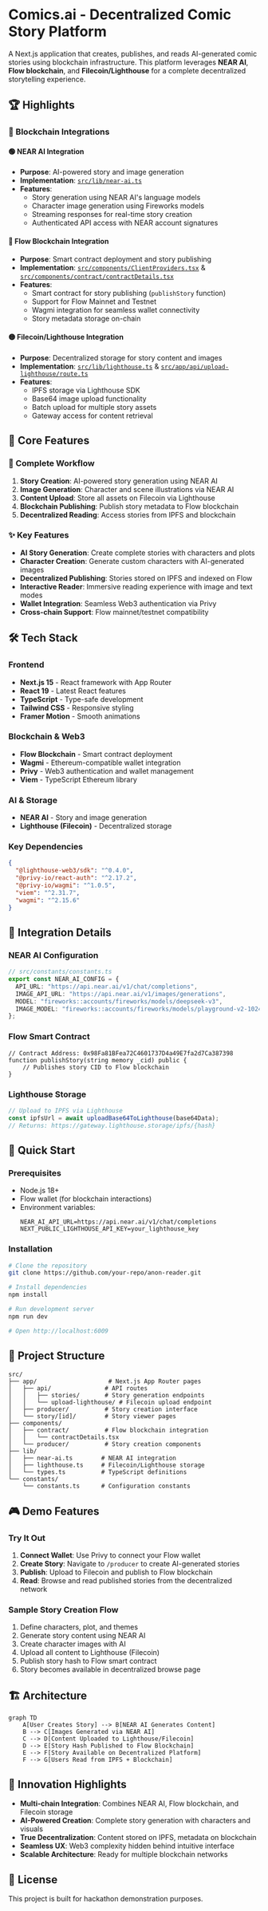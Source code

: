 # Comics.ai - Decentralized Comic Story Platform

A Next.js application that creates, publishes, and reads AI-generated comic stories using blockchain infrastructure. This platform leverages **NEAR AI**, **Flow blockchain**, and **Filecoin/Lighthouse** for a complete decentralized storytelling experience.

## 🏆 Highlights

### 🔗 Blockchain Integrations

#### 🟢 NEAR AI Integration
- **Purpose**: AI-powered story and image generation
- **Implementation**: [`src/lib/near-ai.ts`](src/lib/near-ai.ts)
- **Features**:
  - Story generation using NEAR AI's language models
  - Character image generation using Fireworks models
  - Streaming responses for real-time story creation
  - Authenticated API access with NEAR account signatures

#### 🔵 Flow Blockchain Integration  
- **Purpose**: Smart contract deployment and story publishing
- **Implementation**: [`src/components/ClientProviders.tsx`](src/components/ClientProviders.tsx) & [`src/components/contract/contractDetails.tsx`](src/components/contract/contractDetails.tsx)
- **Features**:
  - Smart contract for story publishing (`publishStory` function)
  - Support for Flow Mainnet and Testnet
  - Wagmi integration for seamless wallet connectivity
  - Story metadata storage on-chain

#### 🟡 Filecoin/Lighthouse Integration
- **Purpose**: Decentralized storage for story content and images
- **Implementation**: [`src/lib/lighthouse.ts`](src/lib/lighthouse.ts) & [`src/app/api/upload-lighthouse/route.ts`](src/app/api/upload-lighthouse/route.ts)
- **Features**:
  - IPFS storage via Lighthouse SDK
  - Base64 image upload functionality
  - Batch upload for multiple story assets
  - Gateway access for content retrieval

## 🎯 Core Features


### 🚀 Complete Workflow
1. **Story Creation**: AI-powered story generation using NEAR AI
2. **Image Generation**: Character and scene illustrations via NEAR AI
3. **Content Upload**: Store all assets on Filecoin via Lighthouse
4. **Blockchain Publishing**: Publish story metadata to Flow blockchain
5. **Decentralized Reading**: Access stories from IPFS and blockchain

### ✨ Key Features
- **AI Story Generation**: Create complete stories with characters and plots
- **Character Creation**: Generate custom characters with AI-generated images
- **Decentralized Publishing**: Stories stored on IPFS and indexed on Flow
- **Interactive Reader**: Immersive reading experience with image and text modes
- **Wallet Integration**: Seamless Web3 authentication via Privy
- **Cross-chain Support**: Flow mainnet/testnet compatibility

## 🛠 Tech Stack

### Frontend
- **Next.js 15** - React framework with App Router
- **React 19** - Latest React features
- **TypeScript** - Type-safe development
- **Tailwind CSS** - Responsive styling
- **Framer Motion** - Smooth animations

### Blockchain & Web3
- **Flow Blockchain** - Smart contract deployment
- **Wagmi** - Ethereum-compatible wallet integration  
- **Privy** - Web3 authentication and wallet management
- **Viem** - TypeScript Ethereum library

### AI & Storage
- **NEAR AI** - Story and image generation
- **Lighthouse (Filecoin)** - Decentralized storage

### Key Dependencies
```json
{
  "@lighthouse-web3/sdk": "^0.4.0",
  "@privy-io/react-auth": "^2.17.2", 
  "@privy-io/wagmi": "^1.0.5",
  "viem": "^2.31.7",
  "wagmi": "^2.15.6"
}
```

## 🔧 Integration Details

### NEAR AI Configuration
```typescript
// src/constants/constants.ts
export const NEAR_AI_CONFIG = {
  API_URL: "https://api.near.ai/v1/chat/completions",
  IMAGE_API_URL: "https://api.near.ai/v1/images/generations",
  MODEL: "fireworks::accounts/fireworks/models/deepseek-v3",
  IMAGE_MODEL: "fireworks::accounts/fireworks/models/playground-v2-1024px-aesthetic"
};
```

### Flow Smart Contract
```solidity
// Contract Address: 0x98Fa81BFea72C4601737D4a49E7fa2d7Ca387398
function publishStory(string memory _cid) public {
    // Publishes story CID to Flow blockchain
}
```

### Lighthouse Storage
```typescript
// Upload to IPFS via Lighthouse
const ipfsUrl = await uploadBase64ToLighthouse(base64Data);
// Returns: https://gateway.lighthouse.storage/ipfs/{hash}
```

## 🚀 Quick Start

### Prerequisites
- Node.js 18+ 
- Flow wallet (for blockchain interactions)
- Environment variables:
  ```env
  NEAR_AI_API_URL=https://api.near.ai/v1/chat/completions
  NEXT_PUBLIC_LIGHTHOUSE_API_KEY=your_lighthouse_key
  ```

### Installation
```bash
# Clone the repository
git clone https://github.com/your-repo/anon-reader.git

# Install dependencies
npm install

# Run development server
npm run dev

# Open http://localhost:6009
```

## 📁 Project Structure

```
src/
├── app/                    # Next.js App Router pages
│   ├── api/               # API routes
│   │   ├── stories/       # Story generation endpoints
│   │   └── upload-lighthouse/ # Filecoin upload endpoint
│   ├── producer/          # Story creation interface
│   └── story/[id]/        # Story viewer pages
├── components/
│   ├── contract/          # Flow blockchain integration
│   │   └── contractDetails.tsx
│   └── producer/          # Story creation components
├── lib/
│   ├── near-ai.ts        # NEAR AI integration
│   ├── lighthouse.ts     # Filecoin/Lighthouse storage
│   └── types.ts          # TypeScript definitions
└── constants/
    └── constants.ts      # Configuration constants
```

## 🎮 Demo Features

### Try It Out
1. **Connect Wallet**: Use Privy to connect your Flow wallet
2. **Create Story**: Navigate to `/producer` to create AI-generated stories
3. **Publish**: Upload to Filecoin and publish to Flow blockchain
4. **Read**: Browse and read published stories from the decentralized network

### Sample Story Creation Flow
1. Define characters, plot, and themes
2. Generate story content using NEAR AI
3. Create character images with AI
4. Upload all content to Lighthouse (Filecoin)
5. Publish story hash to Flow smart contract
6. Story becomes available in decentralized browse page

## 🏗 Architecture

```mermaid
graph TD
    A[User Creates Story] --> B[NEAR AI Generates Content]
    B --> C[Images Generated via NEAR AI]
    C --> D[Content Uploaded to Lighthouse/Filecoin]
    D --> E[Story Hash Published to Flow Blockchain]
    E --> F[Story Available on Decentralized Platform]
    F --> G[Users Read from IPFS + Blockchain]
```

## 🌟 Innovation Highlights

- **Multi-chain Integration**: Combines NEAR AI, Flow blockchain, and Filecoin storage
- **AI-Powered Creation**: Complete story generation with characters and visuals
- **True Decentralization**: Content stored on IPFS, metadata on blockchain
- **Seamless UX**: Web3 complexity hidden behind intuitive interface
- **Scalable Architecture**: Ready for multiple blockchain networks

## 📜 License

This project is built for hackathon demonstration purposes.
